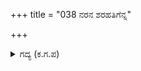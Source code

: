 +++
title = "038 ನರನ ಶರಹತಿಗೆನ್ನ"

+++

<details><summary>ಗದ್ಯ (ಕ.ಗ.ಪ) </summary>

38. “ಅರ್ಜುನನ ಬಾಣಗಳ ಹೊಡೆತಕ್ಕೆ ನನ್ನ ದೇಹ ನುಗ್ಗುನುಗ್ಗಾಗಲಿ. ನನ್ನ ಬಾಣಗಳಿಂದ ಆತನ ದೇಹ ಬಿರಿದು ಹೋಗಲಿ. ಕೈಕೈ ಯುದ್ಧವಾಗಲಿ, ಕರುಳಿನಲ್ಲಿ ಕರುಳು ತೊಡಕಲಿ. ನೊರೆ ನೆತ್ತರಲ್ಲಿ ಮತ್ತೆ ನೆತ್ತರು ಕೂಡಲಿ. ಮಾಂಸದ ತುಂಡುಗಳಲ್ಲಿ ತುಂಡುಗಳು ಬೆರೆಯಲಿ, ಅದಲು ಬದಲಾಗಲಿ. ಇಂದು ನಾನು ವೈರಿಯೊಡನೆ ಚೆನ್ನಾಗಿ ಕಾದುವೆನು.”
</details>
